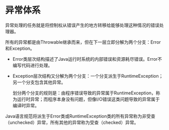 # 异常体系

异常处理的任务就是将控制权从错误产生的地方转移给能够处理这种情况的错误处理器。

所有的异常都是由Throwable继承而来，但在下一层立即分解为两个分支：Error和Exception。

* Error类层次结构描述了Java运行时系统的内部错误和资源耗尽错误。Error不编写代码进行处理。

* Exception层次结构又分解为两个分支：一个分支派生于RuntimeException；另一个分支包含其他异常。

  划分两个分支的规则是：由程序错误导致的异常属于RuntimeException，称为运行时异常；而程序本身没有问题，但像I/O错误这类问题导致的异常属于编译时异常。

Java语言规范将派生于Error类或RuntimeException类的所有异常称为非受查（unchecked）异常，所有其他的异常称为受查（checked）异常。

